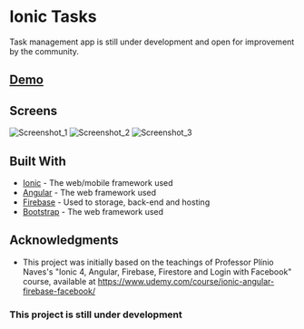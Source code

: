 # Ionic Tasks

Task management app is still under development and open for improvement by the community.

## [Demo](https://ionictasks-fc88b.web.app/)

## Screens

![Screenshot_1](https://user-images.githubusercontent.com/32942055/68076885-779b4980-fd99-11e9-914f-9fefb1ea51d9.png)
![Screenshot_2](https://user-images.githubusercontent.com/32942055/68076890-83870b80-fd99-11e9-802c-129c15f69eda.png)
![Screenshot_3](https://user-images.githubusercontent.com/32942055/68076895-8e41a080-fd99-11e9-9a6f-f2099311fe25.png)

## Built With

* [Ionic](https://ionicframework.com/) - The web/mobile framework used
* [Angular](https://angular.io/) - The web framework used
* [Firebase](https://firebase.google.com/?hl=pt-BR) - Used to storage, back-end and hosting
* [Bootstrap](https://getbootstrap.com/) - The web framework used

## Acknowledgments

* This project was initially based on the teachings of Professor Plínio Naves's "Ionic 4, Angular, Firebase, Firestore and Login with Facebook" course, available at https://www.udemy.com/course/ionic-angular-firebase-facebook/

### This project is still under development
